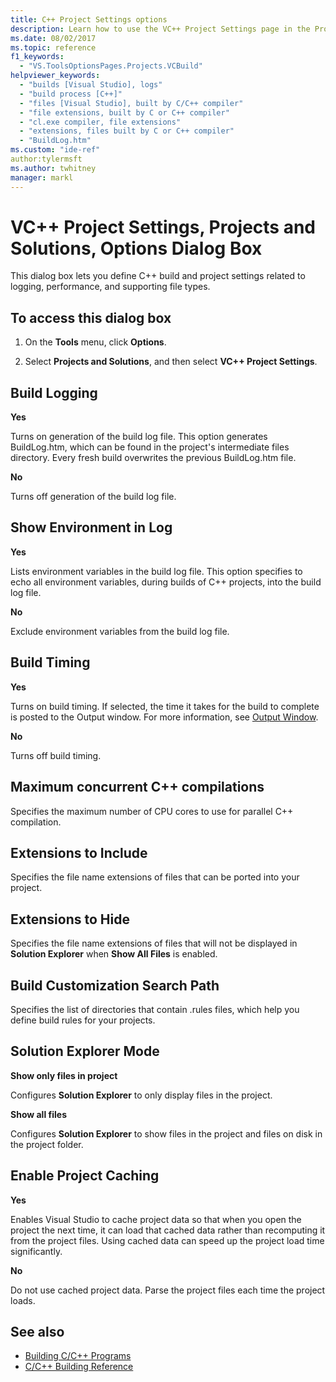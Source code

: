 ```yaml
---
title: C++ Project Settings options
description: Learn how to use the VC++ Project Settings page in the Projects and Solutions section to define C++ build and project settings related to logging, performance, and supporting file types.
ms.date: 08/02/2017
ms.topic: reference
f1_keywords:
  - "VS.ToolsOptionsPages.Projects.VCBuild"
helpviewer_keywords:
  - "builds [Visual Studio], logs"
  - "build process [C++]"
  - "files [Visual Studio], built by C/C++ compiler"
  - "file extensions, built by C or C++ compiler"
  - "cl.exe compiler, file extensions"
  - "extensions, files built by C or C++ compiler"
  - "BuildLog.htm"
ms.custom: "ide-ref"
author:tylermsft
ms.author: twhitney
manager: markl
---
```

# VC++ Project Settings, Projects and Solutions, Options Dialog Box

This dialog box lets you define C++ build and project settings related to logging, performance, and supporting file types.

## To access this dialog box

1. On the **Tools** menu, click **Options**.

2. Select **Projects and Solutions**, and then select **VC++ Project Settings**.

## Build Logging

 **Yes**

  Turns on generation of the build log file. This option generates BuildLog.htm, which can be found in the project's intermediate files directory. Every fresh build overwrites the previous BuildLog.htm file.

 **No**

  Turns off generation of the build log file.

## Show Environment in Log

 **Yes**

Lists environment variables in the build log file. This option specifies to echo all environment variables, during builds of C++ projects, into the build log file.

 **No**

Exclude environment variables from the build log file.

## Build Timing

 **Yes**

  Turns on build timing. If selected, the time it takes for the build to complete is posted to the Output window. For more information, see [Output Window](../../ide/reference/output-window.md).

 **No**

Turns off build timing.

## Maximum concurrent C++ compilations

Specifies the maximum number of CPU cores to use for parallel C++ compilation.

## Extensions to Include

Specifies the file name extensions of files that can be ported into your project.

## Extensions to Hide

Specifies the file name extensions of files that will not be displayed in **Solution Explorer** when **Show All Files** is enabled.

## Build Customization Search Path

Specifies the list of directories that contain .rules files, which help you define build rules for your projects.

## Solution Explorer Mode

**Show only files in project**

Configures **Solution Explorer** to only display files in the project.

**Show all files**

Configures **Solution Explorer** to show files in the project and files on disk in the project folder.

## Enable Project Caching

**Yes**

Enables Visual Studio to cache project data so that when you open the project the next time, it can load that cached data rather than recomputing it from the project files. Using cached data can speed up the project load time significantly.

**No**

Do not use cached project data. Parse the project files each time the project loads.

## See also

- [Building C/C++ Programs](/cpp/build/projects-and-build-systems-cpp)
- [C/C++ Building Reference](/cpp/build/reference/c-cpp-building-reference)